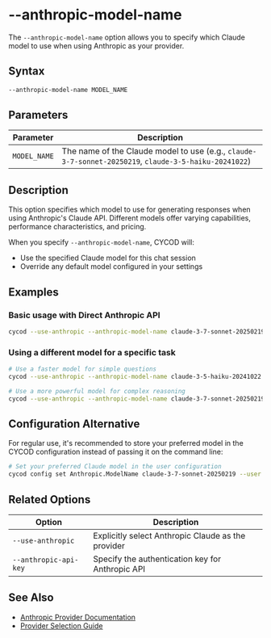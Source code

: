 # --anthropic-model-name

The `--anthropic-model-name` option allows you to specify which Claude model to use when using Anthropic as your provider.

## Syntax

```bash
--anthropic-model-name MODEL_NAME
```

## Parameters

| Parameter | Description |
|-----------|-------------|
| `MODEL_NAME` | The name of the Claude model to use (e.g., `claude-3-7-sonnet-20250219`, `claude-3-5-haiku-20241022`) |

## Description

This option specifies which model to use for generating responses when using Anthropic's Claude API. Different models offer varying capabilities, performance characteristics, and pricing.

When you specify `--anthropic-model-name`, CYCOD will:

- Use the specified Claude model for this chat session
- Override any default model configured in your settings

## Examples

### Basic usage with Direct Anthropic API

```bash
cycod --use-anthropic --anthropic-model-name claude-3-7-sonnet-20250219 --question "Explain quantum computing"
```

### Using a different model for a specific task

```bash
# Use a faster model for simple questions
cycod --use-anthropic --anthropic-model-name claude-3-5-haiku-20241022 --question "What is the capital of France?"

# Use a more powerful model for complex reasoning
cycod --use-anthropic --anthropic-model-name claude-3-7-sonnet-20250219 --question "Analyze the economic impacts of climate change"
```

## Configuration Alternative

For regular use, it's recommended to store your preferred model in the CYCOD configuration instead of passing it on the command line:

```bash
# Set your preferred Claude model in the user configuration
cycod config set Anthropic.ModelName claude-3-7-sonnet-20250219 --user
```

## Related Options

| Option | Description |
|--------|-------------|
| `--use-anthropic` | Explicitly select Anthropic Claude as the provider |
| `--anthropic-api-key` | Specify the authentication key for Anthropic API |

## See Also

- [Anthropic Provider Documentation](../../../providers/anthropic.md)
- [Provider Selection Guide](../../../providers/overview.md)